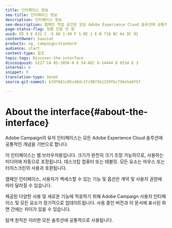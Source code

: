 ```yaml
---
title: 인터페이스 정보
seo-title: 인터페이스 정보
description: 인터페이스 정보
seo-description: 캠페인 작업 공간은 모든 Adobe Experience Cloud 솔루션에 공통적인 개념을 기반으로 합니다.
page-status-flag: 정품 인증 안 함
uuid: ED 9 E 631 C -5 AD 1-49 F 1-BE 1 E-B 710 BC 64 DC 91
contentOwner: Sauviat
products: sg_ campaign/standard
audience: start
content-type: 참조
topic-tags: Discover-the-interface
discoiquuid: 5227 CA 05-3856-4 E 54-AEC 6-14444 D 6534 E 3
internal: n
snippet: Y
translation-type: tm+mt
source-git-commit: b7df681c05c48dc1fc9873b1339fbc756e5e0f5f

---
```



# About the interface{#about-the-interface}

Adobe Campaign의 유저 인터페이스는 모든 Adobe Experience Cloud 솔루션에 공통적인 개념을 기반으로 합니다.

이 인터페이스는 웹 브라우저용입니다. 크기가 완전히 크기 조정 가능하므로, 사용하는 미디어에 자동으로 조정됩니다. 데스크탑 컴퓨터 또는 태블릿. 모든 요소는 마우스 또는 터치스크린의 사용과 호환됩니다.

캠페인 인터페이스, 사용자가 액세스할 수 있는 기능 및 옵션은 계약 및 사용자 권한에 따라 달라질 수 있습니다.

제공된 다양한 사용 및 새로운 기능에 적응하기 위해 Adobe Campaign 사용자 인터페이스 및 모든 요소가 정기적으로 업데이트됩니다. 사용 중인 버전과 이 문서에 표시된 화면 간에는 차이가 있을 수 있습니다.

탐색 원칙은 이러한 모든 솔루션에 공통적으로 사용됩니다.
